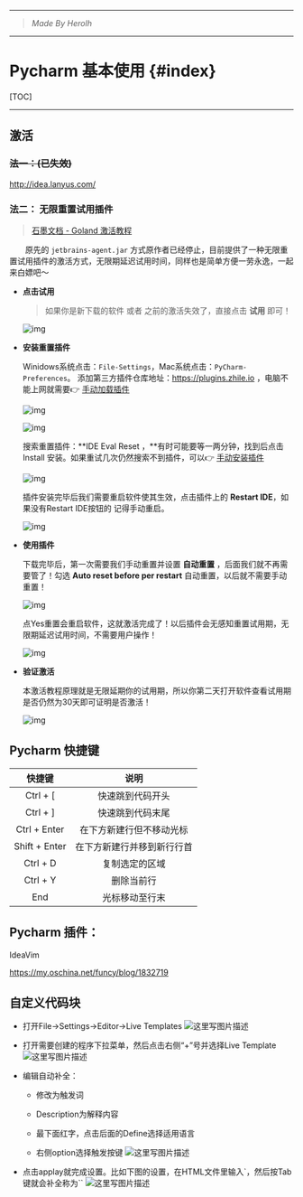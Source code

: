 ----------------------------------------------
> *Made By Herolh*
----------------------------------------------

# Pycharm 基本使用 {#index}

[TOC]











--------------------------------------------

## 激活

### ~~法一：(已失效)~~

http://idea.lanyus.com/



### 法二： 无限重置试用插件

> [石墨文档 - Goland 激活教程](https://shimo.im/docs/dKYCkd8PrX3ckX99/read)

&emsp;&emsp;原先的 `jetbrains-agent.jar` 方式原作者已经停止，目前提供了一种无限重置试用插件的激活方式，无限期延迟试用时间，同样也是简单方便一劳永逸，一起来白嫖吧～

- **点击试用**

    > 如果你是新下载的软件 或者 之前的激活失效了，直接点击 **试用** 即可！

    ![img](.assets/BUzuX7zcJLfKTkLK.png)

- **安装重置插件**

    Winidows系统点击：`File-Settings`，Mac系统点击：`PyCharm-Preferences`。 添加第三方插件仓库地址：https://plugins.zhile.io ，电脑不能上网就需要👉 [手动加载插件](https://shimo.im/docs/YKkHVtt8wtjvYpW8)

    ![img](.assets/uHnnOcULu785LjPL.png)

    ![img](.assets/jWVdJSxtr1t07GoF.png)

    搜索重置插件：**IDE Eval Reset ，**有时可能要等一两分钟，找到后点击 Install 安装。如果重试几次仍然搜索不到插件，可以👉 [手动安装插件](https://shimo.im/docs/YKkHVtt8wtjvYpW8)

    ![img](.assets/yWIvzWEf98mkjIYS.png)

    插件安装完毕后我们需要重启软件使其生效，点击插件上的 **Restart IDE**，如果没有Restart IDE按钮的 记得手动重启。

    ![img](.assets/Vonpt5xyEXREBv8L.jpg)

- **使用插件**

    下载完毕后，第一次需要我们手动重置并设置 **自动重置** ，后面我们就不再需要管了！勾选 **Auto reset before per restart** 自动重置，以后就不需要手动重置！

    ![img](.assets/doSxeij0pNbd6cO7.png)

    点Yes重置会重启软件，这就激活完成了！以后插件会无感知重置试用期，无限期延迟试用时间，不需要用户操作！

    ![img](.assets/WiOxD18W5IphMUni.png!original)

- **验证激活**

    本激活教程原理就是无限延期你的试用期，所以你第二天打开软件查看试用期是否仍然为30天即可证明是否激活！

    ![img](.assets/kRc17SpbLcVpTr7o.png)





## Pycharm 快捷键

|    快捷键     |            说明            |
| :-----------: | :------------------------: |
|   Ctrl + [    |      快速跳到代码开头      |
|   Ctrl + ]    |      快速跳到代码末尾      |
| Ctrl + Enter  |  在下方新建行但不移动光标  |
| Shift + Enter | 在下方新建行并移到新行行首 |
|   Ctrl + D    |       复制选定的区域       |
|   Ctrl + Y    |         删除当前行         |
|      End      |       光标移动至行末       |





## Pycharm 插件：

IdeaVim

https://my.oschina.net/funcy/blog/1832719





## 自定义代码块

- 打开File->Settings->Editor->Live Templates
    ![这里写图片描述](.assets/20180428173600787.png)

- 打开需要创建的程序下拉菜单，然后点击右侧“+”号并选择Live Template
    ![这里写图片描述](.assets/20180428173619588.png)

- 编辑自动补全：

    - 修改为触发词

    - Description为解释内容
    - 最下面红字，点击后面的Define选择适用语言
    - 右侧option选择触发按键
        ![这里写图片描述](.assets/20180428173929827.png)

- 点击applay就完成设置。比如下图的设置，在HTML文件里输入`，然后按Tab键就会补全称为``
    ![这里写图片描述](.assets/20180428190634700.png)